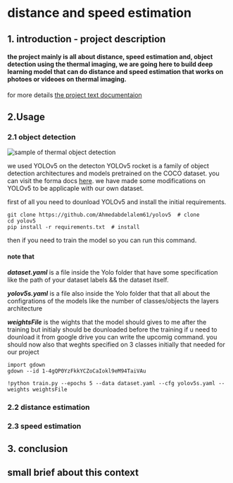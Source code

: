# distance and speed estimation
## 1. introduction - project description
#### the project mainly is all about distance, speed estimation and, object detection using the thermal imaging, we are going here to build deep learning model that can do distance and speed estimation that works on photoes or videoes on thermal imaging.
for more details [the project text documentaion](https://docs.google.com/document/d/1ZbCR8RsUdPyrVYYg5FUxKb3aYmQieXIAirAn9aIEj7o/edit)

## 2.Usage
### 2.1 object detection
![sample of thermal object detection](https://user-images.githubusercontent.com/47370980/172619765-3ab6f4b2-49cd-41ad-a245-3ae385aa59b7.png)

we used YOLOv5 on the detecton YOLOv5 rocket is a family of object detection architectures and models pretrained on the COCO dataset.
you can visit the forma docs [here](https://docs.ultralytics.com/#yolov5).
we have made some modifications on YOLOv5 to be applicaple with our own dataset.

first of all you need to dounload YOLOv5 and install the initial requirements.
```
git clone https://github.com/Ahmedabdelalem61/yolov5  # clone
cd yolov5
pip install -r requirements.txt  # install
```
then if you need to train the model so you can run this command.
#### note that 
***dataset.yaml*** is a file inside the Yolo folder that have some specification like the path of your dataset labels && the dataset itself.

***yolov5s.yaml*** is a file also inside the Yolo folder that that all about the configrations of the models like the number of classes/objects the layers architecture

***weightsFile*** is the wights that the model should gives to me after the training but initialy should be dounloaded before the training if u need to dounload it from google drive you can write the upcomig command. you should now also that weghts specified on 3 classes initially that needed for our project
```
import gdown
gdown --id 1-4gQP0YzFkkYCZoCaIokl9eM94TaiVAu
```
```
!python train.py --epochs 5 --data dataset.yaml --cfg yolov5s.yaml --weights weightsFile
```
### 2.2 distance estimation
### 2.3 speed estimation

## 3. conclusion
## small brief about this context
